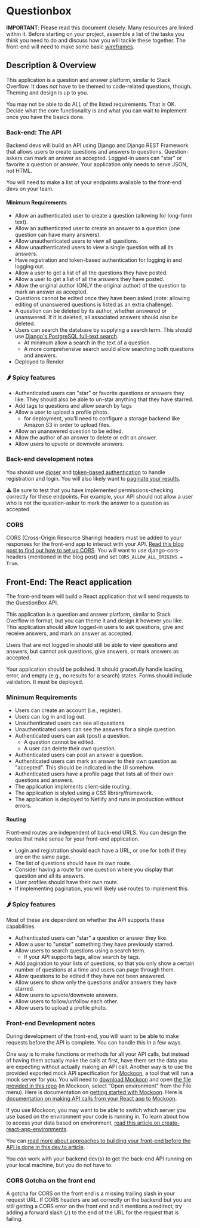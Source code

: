 # Questionbox

**IMPORTANT**: Please read this document closely. Many resources are linked within it. Before starting on your project, assemble a list of the tasks you think you need to do and discuss how you will tackle these together. The front-end will need to make some basic [wireframes](https://www.orbitmedia.com/blog/7-reasons-to-wireframe/#:~:text=for%20your%20website.-,Wireframes%20are%20simple%20black%20and%20white%20layouts%20that%20outline%20the,focusing%20on%20a%20site's%20structure).

## Description & Overview

This application is a question and answer platform, similar to Stack Overflow. It does _not_ have to be themed to code-related questions, though. Theming and design is up to you.

You may not be able to do ALL of the listed requirements. That is OK. Decide what the core functionality is and what you can wait to implement once you have the basics done.

### Back-end: The API

Backend devs will build an API using Django and Django REST Framework that allows users to create questions and answers to questions. Question-askers can mark an answer as accepted. Logged-in users can "star" or favorite a question or answer. Your application only needs to serve JSON, not HTML.

You will need to make a list of your endpoints available to the front-end devs on your team.

#### Minimum Requirements

- Allow an authenticated user to create a question (allowing for long-form text).
- Allow an authenticated user to create an answer to a question (one question can have many answers).
- Allow unauthenticated users to view all questions.
- Allow unauthenticated users to view a single question with all its answers.
- Have registration and token-based authentication for logging in and logging out.
- Allow a user to get a list of all the questions they have posted.
- Allow a user to get a list of all the answers they have posted.
- Allow the original author (ONLY the original author) of the question to mark an answer as accepted.
- Questions cannot be edited once they have been asked (_note_: allowing editing of unanswered questions is listed as an extra challenge).
- A question can be deleted by its author, whether answered or unanswered. If it is deleted, all associated answers should also be deleted.
- Users can search the database by supplying a search term. This should use [Django's PostgreSQL full-text search](https://docs.djangoproject.com/en/3.0/ref/contrib/postgres/search/).
    - At minimum allow a search in the text of a question.
    - A more comprehensive search would allow searching both questions and answers.
- Deployed to Render

### 🌶️ Spicy features

- Authenticated users can "star" or favorite questions or answers they like. They should also be able to un-star anything that they have starred.
- Add tags to questions and allow search by tags
- Allow a user to upload a profile photo.
    - for deployment, you'll need to configure a storage backend like Amazon S3 in order to upload files.
- Allow an unanswered question to be edited.
- Allow the author of an answer to delete or edit an answer.
- Allow users to upvote or downvote answers.

### Back-end development notes

You should use [djoser](https://djoser.readthedocs.io/en/latest/) and [token-based authentication](https://www.django-rest-framework.org/api-guide/authentication/#tokenauthentication) to handle registration and login. You will also likely want to [paginate your results](https://www.django-rest-framework.org/api-guide/pagination/#pagination).

⚠️ Be sure to test that you have implemented permissions-checking correctly for these endpoints. For example, your API should not allow a user who is not the question-asker to mark the answer to a question as accepted.

### CORS

CORS (Cross-Origin Resource Sharing) headers must be added to your responses for the front-end app to interact with your API. [Read this blog post to find out how to set up CORS](https://www.stackhawk.com/blog/django-cors-guide/). You will want to use django-cors-headers (mentioned in the blog post) and set `CORS_ALLOW_ALL_ORIGINS = True`.

## Front-End: The React application

The front-end team will build a React application that will send requests to the QuestionBox API.

This application is a question and answer platform, similar to Stack Overflow in format, but you can theme it and design it however you like. This application should allow logged-in users to ask questions, give and receive answers, and mark an answer as accepted. 

Users that are not logged in should still be able to view questions and answers, but cannot ask questions, give answers, or mark answers as accepted.

Your application should be polished. It should gracefully handle loading, error, and empty (e.g., no results for a search) states. Forms should include validation. It must be deployed. 

### Minimum Requirements

- Users can create an account (i.e., register).
- Users can log in and log out.
- Unauthenticated users can see all questions.
- Unauthenticated users can see the answers for a single question.
- Authenticated users can ask (post) a question.
    - A question cannot be edited.
    - A user can delete their own question.
- Authenticated users can post an answer a question.
- Authenticated users can mark an answer to their own question as "accepted". This should be indicated in the UI somehow.
- Authenticated users have a profile page that lists all of their own questions and answers.
- The application implements client-side routing.
- The application is styled using a CSS library/framework.
- The application is deployed to Netlify and runs in production without errors.

#### Routing

Front-end routes are independent of back-end URLS. You can design the routes that make sense for your front-end application.

- Login and registration should each have a URL, or one for both if they are on the same page.
- The list of questions should have its own route.
- Consider having a route for one question where you display that question and all its answers.
- User profiles should have their own route.
- If implementing pagination, you will likely use routes to implement this.

### 🌶️ Spicy features

Most of these are dependent on whether the API supports these capabilities.

- Authenticated users can "star" a question or answer they like.
- Allow a user to "unstar" something they have previously starred.
- Allow users to search questions using a search term.
    - If your API supports tags, allow search by tags.
- Add pagination to your lists of questions, so that you only show a certain number of questions at a time and users can page through them.
- Allow questions to be edited if they have not been answered.
- Allow users to show only the questions and/or answers they have starred.
- Allow users to upvote/downvote answers.
- Allow users to follow/unfollow each other.
- Allow users to upload a profile photo.

### Front-end Development notes

During development of the front-end, you will want to be able to make requests before the API is complete. You can handle this in a few ways.

One way is to make functions or methods for all your API calls, but instead of having them actually make the calls at first, have them set the data you are expecting without actually making an API call. Another way is to use the provided exported mock API specification for [Mockoon](https://mockoon.com/), a tool that will run a mock server for you. You will need to [download Mockoon](https://mockoon.com/download/) and open [the file provided in this repo](questionbox-mockoon.json) (in Mockoon, select "Open environment" from the File menu). Here is documentation on [getting started with Mockoon](https://mockoon.com/tutorials/getting-started/). Here is [documentation on making API calls from your React app to Mockoon](https://mockoon.com/tutorials/react-api-call-and-mocking/).

If you use Mockoon, you may want to be able to switch which server you use based on the environment your code is running in. To learn about how to access your data based on environment, [read this article on create-react-app-environments](https://medium.com/@tacomanator/environments-with-create-react-app-7b645312c09d).

You can [read more about approaches to building your front-end before the API is done in this dev.to article](https://dev.to/momentum/how-to-build-a-front-end-app-before-you-have-an-api-3ai3).

You _can_ work with your backend dev(s) to get the back-end API running on your local machine, but you do not have to.

### CORS Gotcha on the front end

A gotcha for CORS on the front end is a missing trailing slash in your request URL. If CORS headers are set correctly on the backend but you are still getting a CORS error on the front end and it mentions a redirect, try adding a forward slash (`/`) to the end of the URL for the request that is failing.
